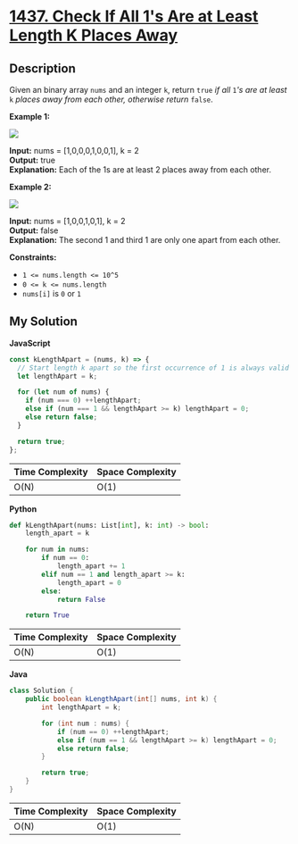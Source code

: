 # [1437. Check If All 1's Are at Least Length K Places Away](https://leetcode.com/problems/check-if-all-1s-are-at-least-length-k-places-away)

## Description

Given an binary array `nums` and an integer `k`, return `true` _if all_ `1`_'s are at least_ `k` _places away from each other, otherwise return_ `false`.

**Example 1:**

![](https://assets.leetcode.com/uploads/2020/04/15/sample_1_1791.png)

**Input:** nums = [1,0,0,0,1,0,0,1], k = 2  
**Output:** true  
**Explanation:** Each of the 1s are at least 2 places away from each other.

**Example 2:**

![](https://assets.leetcode.com/uploads/2020/04/15/sample_2_1791.png)

**Input:** nums = [1,0,0,1,0,1], k = 2  
**Output:** false  
**Explanation:** The second 1 and third 1 are only one apart from each other.

**Constraints:**

- `1 <= nums.length <= 10^5`
- `0 <= k <= nums.length`
- `nums[i]` is `0` or `1`

## My Solution

**JavaScript**

```js
const kLengthApart = (nums, k) => {
  // Start length k apart so the first occurrence of 1 is always valid
  let lengthApart = k;

  for (let num of nums) {
    if (num === 0) ++lengthApart;
    else if (num === 1 && lengthApart >= k) lengthApart = 0;
    else return false;
  }

  return true;
};
```

| Time Complexity | Space Complexity |
| --------------- | ---------------- |
| O(N)            | O(1)             |

**Python**

```python
def kLengthApart(nums: List[int], k: int) -> bool:
    length_apart = k

    for num in nums:
        if num == 0:
            length_apart += 1
        elif num == 1 and length_apart >= k:
            length_apart = 0
        else:
            return False

    return True
```

| Time Complexity | Space Complexity |
| --------------- | ---------------- |
| O(N)            | O(1)             |

**Java**

```java
class Solution {
    public boolean kLengthApart(int[] nums, int k) {
        int lengthApart = k;

        for (int num : nums) {
            if (num == 0) ++lengthApart;
            else if (num == 1 && lengthApart >= k) lengthApart = 0;
            else return false;
        }

        return true;
    }
}
```

| Time Complexity | Space Complexity |
| --------------- | ---------------- |
| O(N)            | O(1)             |
